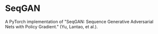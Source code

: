 # SeqGAN
A PyTorch implementation of "SeqGAN: Sequence Generative Adversarial Nets with Policy Gradient." (Yu, Lantao, et al.).